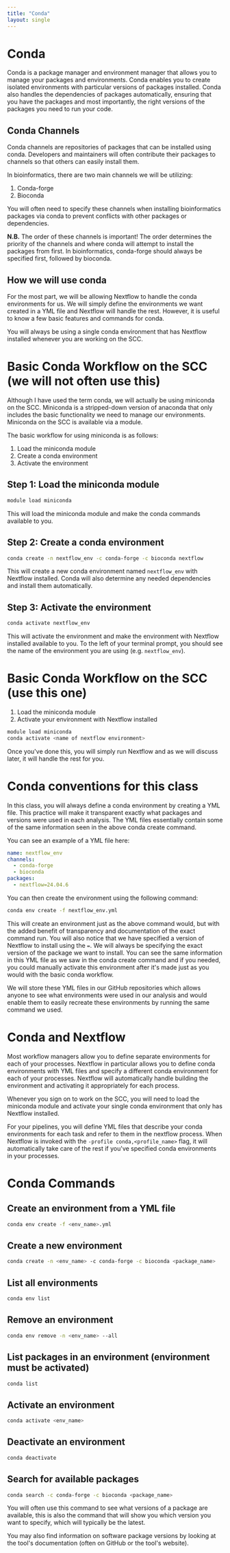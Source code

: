 ```yaml
---
title: "Conda"
layout: single
---
```


# Conda

Conda is a package manager and environment manager that allows you to manage 
your packages and environments. Conda enables you to create isolated environments
with particular versions of packages installed. Conda also handles the 
dependencies of packages automatically, ensuring that you have the packages and
most importantly, the right versions of the packages you need to run your code.

## Conda Channels

Conda channels are repositories of packages that can be installed using conda.
Developers and maintainers will often contribute their packages to channels
so that others can easily install them. 

In bioinformatics, there are two main channels we will be utilizing:

1. Conda-forge
2. Bioconda

You will often need to specify these channels when installing bioinformatics
packages via conda to prevent conflicts with other packages or dependencies. 

**N.B.** The order of these channels is important! The order determines the priority
of the channels and where conda will attempt to install the packages from first. 
In bioinformatics, conda-forge should always be specified first, followed by bioconda.

## How we will use conda

For the most part, we will be allowing Nextflow to handle the conda environments
for us. We will simply define the environments we want created in a YML file
and Nextflow will handle the rest. However, it is useful to know a few basic
features and commands for conda. 

You will always be using a single conda environment that has Nextflow installed
whenever you are working on the SCC. 

# Basic Conda Workflow on the SCC (we will not often use this)

Although I have used the term conda, we will actually be using miniconda on the SCC.
Miniconda is a stripped-down version of anaconda that only includes the basic functionality
we need to manage our environments. Miniconda on the SCC is available via a module.

The basic workflow for using miniconda is as follows:

1. Load the miniconda module
2. Create a conda environment
3. Activate the environment

## Step 1: Load the miniconda module

```bash
module load miniconda
```

This will load the miniconda module and make the conda commands available to you.

## Step 2: Create a conda environment

```bash
conda create -n nextflow_env -c conda-forge -c bioconda nextflow
```

This will create a new conda environment named `nextflow_env` with Nextflow installed.
Conda will also determine any needed dependencies and install them automatically.

## Step 3: Activate the environment

```bash
conda activate nextflow_env
```

This will activate the environment and make the environment with Nextflow installed
available to you. To the left of your terminal prompt, you should see the name of the
environment you are using (e.g. `nextflow_env`).

# Basic Conda Workflow on the SCC (use this one)

1. Load the miniconda module
2. Activate your environment with Nextflow installed

```bash
module load miniconda
conda activate <name of nextflow environment>
```

Once you've done this, you will simply run Nextflow and as we will discuss later,
it will handle the rest for you. 

# Conda conventions for this class

In this class, you will always define a conda environment by creating a YML file.
This practice will make it transparent exactly what packages and versions were 
used in each analysis. The YML files essentially contain some of the same information
seen in the above conda create command.

You can see an example of a YML file here: 

```yml
name: nextflow_env
channels:
  - conda-forge
  - bioconda
packages:
  - nextflow=24.04.6
```

You can then create the environment using the following command:

```bash
conda env create -f nextflow_env.yml
```

This will create an environment just as the above command would, but with the added
benefit of transparency and documentation of the exact command run. You will 
also notice that we have specified a version of Nextflow to install using the `=`.
We will always be specifying the exact version of the package we want to install.
You can see the same information in this YML file as we saw in the conda create command
and if you needed, you could manually activate this environment after it's made just
as you would with the basic conda workflow.

We will store these YML files in our GitHub repositories which allows anyone to
see what environments were used in our analysis and would enable them to easily
recreate these environments by running the same command we used. 

# Conda and Nextflow

Most workflow managers allow you to define separate environments for each of your
processes. Nextflow in particular allows you to define conda environments with
YML files and specify a different conda environment for each of your processes. 
Nextflow will automatically handle building the environment and activating it 
appropriately for each process. 

Whenever you sign on to work on the SCC, you will need to load the miniconda module
and activate your single conda environment that only has Nextflow installed. 

For your pipelines, you will define YML files that describe your conda environments
for each task and refer to them in the nextflow process. When Nextflow is invoked
with the `-profile conda,<profile_name>` flag, it will automatically take care
of the rest if you've specified conda environments in your processes. 

# Conda Commands

## Create an environment from a YML file

```bash
conda env create -f <env_name>.yml
```

## Create a new environment

```bash
conda create -n <env_name> -c conda-forge -c bioconda <package_name>
```

## List all environments

```bash
conda env list
```

## Remove an environment

```bash
conda env remove -n <env_name> --all
```

## List packages in an environment (environment must be activated)

```bash
conda list
```

## Activate an environment

```bash
conda activate <env_name>
```

## Deactivate an environment

```bash
conda deactivate
```

## Search for available packages

```bash
conda search -c conda-forge -c bioconda <package_name>
```

You will often use this command to see what versions of a package are available,
this is also the command that will show you which version you want to specify, which
will typically be the latest. 

You may also find information on software package versions by looking at the tool's 
documentation (often on GitHub or the tool's website).